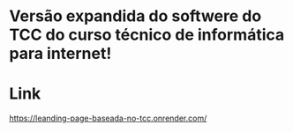 # Versão expandida do softwere do TCC do curso técnico de informática para internet!

# Link 
https://leanding-page-baseada-no-tcc.onrender.com/
